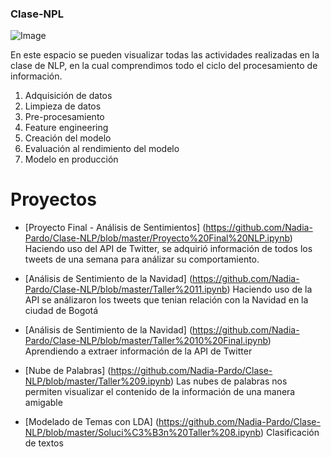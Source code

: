 



### Clase-NPL

![Image](https://miro.medium.com/max/997/1*jawjUxVmzZFZm3i_qgGpXg.png)

En este espacio se pueden visualizar todas las actividades realizadas en la clase de NLP, en la cual comprendimos todo el ciclo del procesamiento de información.

1.	Adquisición de datos
2.	Limpieza de datos
3.	Pre-procesamiento
4.	Feature engineering
5.	Creación del modelo
6.	Evaluación al rendimiento del modelo
7.	Modelo en producción

# Proyectos
- [Proyecto Final - Análisis de Sentimientos] (https://github.com/Nadia-Pardo/Clase-NLP/blob/master/Proyecto%20Final%20NLP.ipynb)
Haciendo uso del API de Twitter, se adquirió información de todos los tweets de una semana para análizar su comportamiento.

- [Análisis de Sentimiento de la Navidad] (https://github.com/Nadia-Pardo/Clase-NLP/blob/master/Taller%2011.ipynb)
Haciendo uso de la API se análizaron los tweets que tenian relación con la Navidad en la ciudad de Bogotá

- [Análisis de Sentimiento de la Navidad] (https://github.com/Nadia-Pardo/Clase-NLP/blob/master/Taller%2010%20Final.ipynb)
Aprendiendo a extraer información de la API de Twitter

- [Nube de Palabras] (https://github.com/Nadia-Pardo/Clase-NLP/blob/master/Taller%209.ipynb)
Las nubes de palabras nos permiten visualizar el contenido de la información de una manera amigable

- [Modelado de Temas con LDA] (https://github.com/Nadia-Pardo/Clase-NLP/blob/master/Soluci%C3%B3n%20Taller%208.ipynb)
Clasificación de textos





